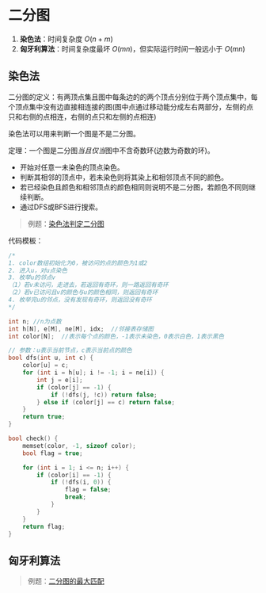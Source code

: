 # 二分图

1. **染色法**：时间复杂度 $O(n+m)$
2. **匈牙利算法**：时间复杂度最坏 $O(mn)$，但实际运行时间一般远小于 $O(mn)$

## 染色法

二分图的定义：有两顶点集且图中每条边的的两个顶点分别位于两个顶点集中，每个顶点集中没有边直接相连接的图(图中点通过移动能分成左右两部分，左侧的点只和右侧的点相连，右侧的点只和左侧的点相连)

染色法可以用来判断一个图是不是二分图。

定理：一个图是二分图*当且仅当*图中不含奇数环(边数为奇数的环)。

- 开始对任意一未染色的顶点染色。
- 判断其相邻的顶点中，若未染色则将其染上和相邻顶点不同的颜色。
- 若已经染色且颜色和相邻顶点的颜色相同则说明不是二分图，若颜色不同则继续判断。
- 通过DFS或BFS进行搜索。

> 例题：[染色法判定二分图](./bipartite_judge.cpp)

代码模板：

```C++
/*
1. color数组初始化为0，被访问的点的颜色为1或2
2. 进入u，对u点染色
3. 枚举u的邻点v
（1）若v未访问，走进去，若返回有奇环，则一路返回有奇环
（2）若v已访问且v的颜色与u的颜色相同，则返回有奇环
4. 枚举完u的邻点，没有发现有奇环，则返回没有奇环
*/

int n; //n为点数
int h[N], e[M], ne[M], idx;  //邻接表存储图
int color[N];  //表示每个点的颜色，-1表示未染色，0表示白色，1表示黑色

// 参数：u表示当前节点，c表示当前点的颜色
bool dfs(int u, int c) {
    color[u] = c;
    for (int i = h[u]; i != -1; i = ne[i]) {
        int j = e[i];
        if (color[j] == -1) {
            if (!dfs(j, !c)) return false;
        } else if (color[j] == c) return false;
    }
    return true;
}

bool check() {
    memset(color, -1, sizeof color);
    bool flag = true;

    for (int i = 1; i <= n; i++) {
        if (color[i] == -1) {
            if (!dfs(i, 0)) {
                flag = false;
                break;
            }
        }
    }
    return flag;
}
```

## 匈牙利算法

> 例题：[二分图的最大匹配](./Hungarian.cpp)
